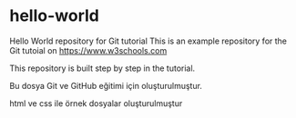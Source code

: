 # hello-world
Hello World repository for Git tutorial
This is an example repository for the Git tutoial on https://www.w3schools.com

This repository is built step by step in the tutorial.

Bu dosya Git ve GitHub eğitimi için oluşturulmuştur.

html ve css ile örnek dosyalar oluşturulmuştur
